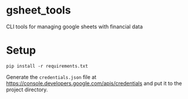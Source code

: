 # gsheet_tools
CLI tools for managing google sheets with financial data

# Setup

```
pip install -r requirements.txt
```

Generate the `credentials.json` file at https://console.developers.google.com/apis/credentials and put it to the project directory.
